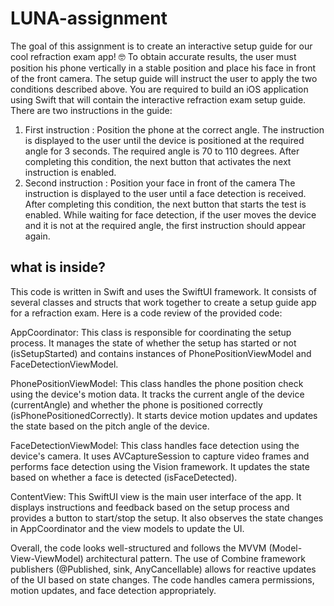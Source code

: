 # LUNA-assignment

The goal of this assignment is to create an interactive setup guide for our
cool refraction exam app! 🤓
To obtain accurate results, the user must position his phone vertically in a
stable position and place his face in front of the front camera.
The setup guide will instruct the user to apply the two conditions described
above.
You are required to build an iOS application using Swift that will contain the
interactive refraction exam setup guide.
There are two instructions in the guide:
1. First instruction : Position the phone at the correct angle.
The instruction is displayed to the user until the device is positioned at the
required angle for 3 seconds. The required angle is 70 to 110 degrees.
After completing this condition, the next button that activates the next
instruction is enabled.
2. Second instruction : Position your face in front of the camera
The instruction is displayed to the user until a face detection is received.
After completing this condition, the next button that starts the test is
enabled. While waiting for face detection, if the user moves the device and
it is not at the required angle, the first instruction should appear again.

## what is inside?
This code is written in Swift and uses the SwiftUI framework. It consists of several classes and structs that work together to create a setup guide app for a refraction exam. Here is a code review of the provided code:

AppCoordinator: This class is responsible for coordinating the setup process. It manages the state of whether the setup has started or not (isSetupStarted) and contains instances of PhonePositionViewModel and FaceDetectionViewModel.

PhonePositionViewModel: This class handles the phone position check using the device's motion data. It tracks the current angle of the device (currentAngle) and whether the phone is positioned correctly (isPhonePositionedCorrectly). It starts device motion updates and updates the state based on the pitch angle of the device.

FaceDetectionViewModel: This class handles face detection using the device's camera. It uses AVCaptureSession to capture video frames and performs face detection using the Vision framework. It updates the state based on whether a face is detected (isFaceDetected).

ContentView: This SwiftUI view is the main user interface of the app. It displays instructions and feedback based on the setup process and provides a button to start/stop the setup. It also observes the state changes in AppCoordinator and the view models to update the UI.

Overall, the code looks well-structured and follows the MVVM (Model-View-ViewModel) architectural pattern. The use of Combine framework publishers (@Published, sink, AnyCancellable) allows for reactive updates of the UI based on state changes. The code handles camera permissions, motion updates, and face detection appropriately.

